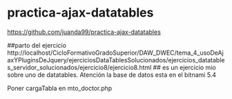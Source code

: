 # practica-ajax-datatables
https://github.com/juanda99/practica-ajax-datatables

##parto del ejercicio http://localhost/CicloFormativoGradoSuperior/DAW_DWEC/tema_4_usoDeAjaxYPluginsDeJquery/ejerciciosDataTablesSolucionados/ejercicios_datatables_servidor_solucionados/ejercicio8/ejercicio8.html ##
es un ejercicio mio sobre uno de datatables.
Atención la base de datos esta en el bitnami 5.4

Poner cargaTabla en mto_doctor.php 